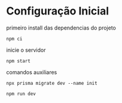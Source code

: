 # Configuração Inicial

primeiro install das dependencias do projeto

    npm ci

inicie o servidor

    npm start

comandos auxiliares

    npx prisma migrate dev --name init

    npm run dev
